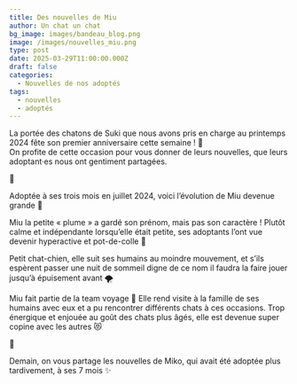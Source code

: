 ```yaml
---
title: Des nouvelles de Miu
author: Un chat un chat
bg_image: images/bandeau_blog.png
image: /images/nouvelles_miu.png
type: post
date: 2025-03-29T11:00:00.000Z
draft: false
categories:
  - Nouvelles de nos adoptés
tags:
  - nouvelles
  - adoptés
---
```

La portée des chatons de Suki que nous avons pris en charge au printemps 2024 fête son premier anniversaire cette semaine ! 🎂 <br>
On profite de cette occasion pour vous donner de leurs nouvelles, que leurs adoptant·es nous ont gentiment partagées.

💌 

Adoptée à ses trois mois en juillet 2024, voici l’évolution de Miu devenue grande 🥹

Miu la petite « plume » a gardé son prénom, mais pas son caractère ! Plutôt calme et indépendante lorsqu’elle était petite, ses adoptants l’ont vue devenir hyperactive et pot-de-colle 🥲

Petit chat-chien, elle suit ses humains au moindre mouvement, et s’ils espèrent passer une nuit de sommeil digne de ce nom il faudra la faire jouer jusqu’à épuisement avant 🌪️

Miu fait partie de la team voyage 🧳 Elle rend visite à la famille de ses humains avec eux et a pu rencontrer différents chats à ces occasions. Trop énergique et enjouée au goût des chats plus âgés, elle est devenue super copine avec les autres 😻

💌 

Demain, on vous partage les nouvelles de Miko, qui avait été adoptée plus tardivement, à ses 7 mois ✨
